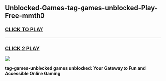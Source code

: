 
## Unblocked-Games-tag-games-unblocked-Play-Free-mmth0
<h3>
<a href="https://premium76.site?title=tag-games-unblocked&ref=15A">CLICK TO PLAY</a></h3>
<hr>

<h3>
<a href="https://premium76.site?title=tag-games-unblocked&ref=15A">CLICK 2 PLAY</a>
  
</h3>

<a href="https://premium76.site?title=tag-games-unblocked&ref=15A"><img src="https://clearcache.store/games.png"></a>


**tag-games-unblocked games unblocked: Your Gateway to Fun and Accessible Online Gaming**
